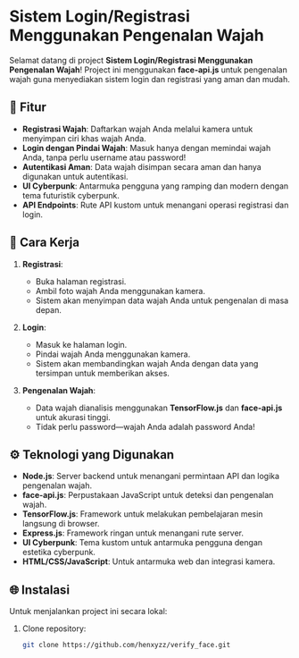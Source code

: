 # Sistem Login/Registrasi Menggunakan Pengenalan Wajah

Selamat datang di project **Sistem Login/Registrasi Menggunakan Pengenalan Wajah**! Project ini menggunakan **face-api.js** untuk pengenalan wajah guna menyediakan sistem login dan registrasi yang aman dan mudah.

## 🚀 Fitur

- **Registrasi Wajah**: Daftarkan wajah Anda melalui kamera untuk menyimpan ciri khas wajah Anda.
- **Login dengan Pindai Wajah**: Masuk hanya dengan memindai wajah Anda, tanpa perlu username atau password!
- **Autentikasi Aman**: Data wajah disimpan secara aman dan hanya digunakan untuk autentikasi.
- **UI Cyberpunk**: Antarmuka pengguna yang ramping dan modern dengan tema futuristik cyberpunk.
- **API Endpoints**: Rute API kustom untuk menangani operasi registrasi dan login.

## 📸 Cara Kerja

1. **Registrasi**:
   - Buka halaman registrasi.
   - Ambil foto wajah Anda menggunakan kamera.
   - Sistem akan menyimpan data wajah Anda untuk pengenalan di masa depan.

2. **Login**:
   - Masuk ke halaman login.
   - Pindai wajah Anda menggunakan kamera.
   - Sistem akan membandingkan wajah Anda dengan data yang tersimpan untuk memberikan akses.

3. **Pengenalan Wajah**:
   - Data wajah dianalisis menggunakan **TensorFlow.js** dan **face-api.js** untuk akurasi tinggi.
   - Tidak perlu password—wajah Anda adalah password Anda!

## ⚙️ Teknologi yang Digunakan

- **Node.js**: Server backend untuk menangani permintaan API dan logika pengenalan wajah.
- **face-api.js**: Perpustakaan JavaScript untuk deteksi dan pengenalan wajah.
- **TensorFlow.js**: Framework untuk melakukan pembelajaran mesin langsung di browser.
- **Express.js**: Framework ringan untuk menangani rute server.
- **UI Cyberpunk**: Tema kustom untuk antarmuka pengguna dengan estetika cyberpunk.
- **HTML/CSS/JavaScript**: Untuk antarmuka web dan integrasi kamera.

## 🌐 Instalasi

Untuk menjalankan project ini secara lokal:

1. Clone repository:
   ```bash
   git clone https://github.com/henxyzz/verify_face.git
